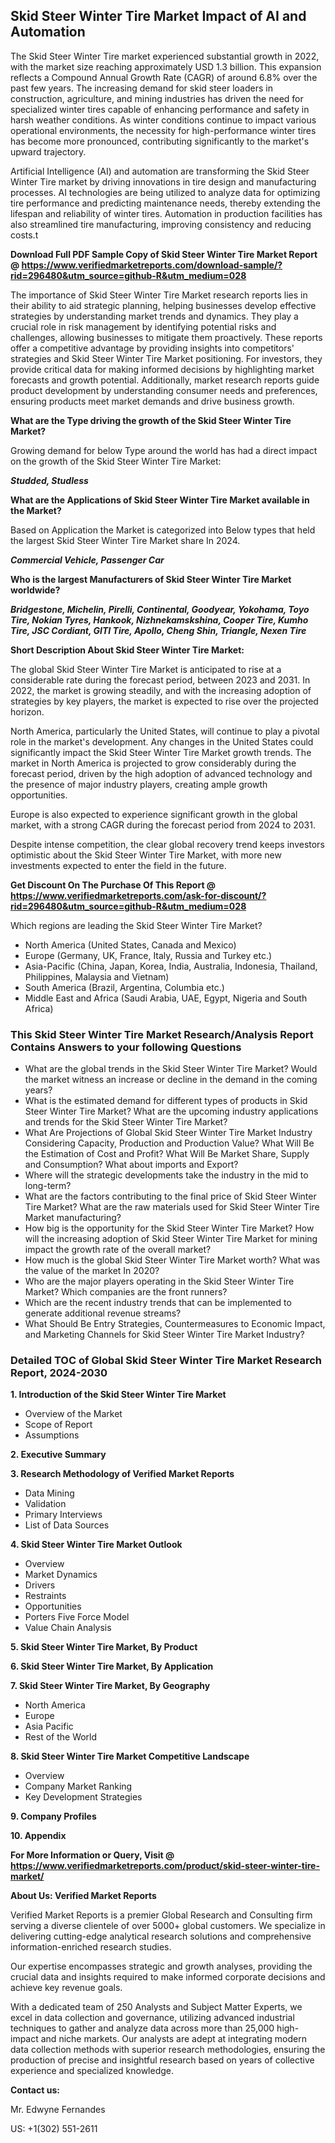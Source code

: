 <h2>Skid Steer Winter Tire Market Impact of AI and Automation</h2><p>The Skid Steer Winter Tire market experienced substantial growth in 2022, with the market size reaching approximately USD 1.3 billion. This expansion reflects a Compound Annual Growth Rate (CAGR) of around 6.8% over the past few years. The increasing demand for skid steer loaders in construction, agriculture, and mining industries has driven the need for specialized winter tires capable of enhancing performance and safety in harsh weather conditions. As winter conditions continue to impact various operational environments, the necessity for high-performance winter tires has become more pronounced, contributing significantly to the market's upward trajectory.</p><p>Artificial Intelligence (AI) and automation are transforming the Skid Steer Winter Tire market by driving innovations in tire design and manufacturing processes. AI technologies are being utilized to analyze data for optimizing tire performance and predicting maintenance needs, thereby extending the lifespan and reliability of winter tires. Automation in production facilities has also streamlined tire manufacturing, improving consistency and reducing costs.t</p><p id="" class=""><strong>Download Full PDF Sample Copy of Skid Steer Winter Tire Market Report @ <a href="https://www.verifiedmarketreports.com/download-sample/?rid=296480&utm_source=github-R&utm_medium=028" target="_blank">https://www.verifiedmarketreports.com/download-sample/?rid=296480&utm_source=github-R&utm_medium=028</a></strong></p><p>The importance of&nbsp;Skid Steer Winter Tire Market research reports lies in their ability to aid strategic planning, helping businesses develop effective strategies by understanding market trends and dynamics. They play a crucial role in risk management by identifying potential risks and challenges, allowing businesses to mitigate them proactively. These reports offer a competitive advantage by providing insights into competitors' strategies and Skid Steer Winter Tire Market positioning. For investors, they provide critical data for making informed decisions by highlighting market forecasts and growth potential. Additionally, market research reports guide product development by understanding consumer needs and preferences, ensuring products meet market demands and drive business growth.</p><p><strong>What are the&nbsp;Type driving the growth of the Skid Steer Winter Tire Market?</strong></p><p id="" class="">Growing demand for below Type around the world has had a direct impact on the growth of the Skid Steer Winter Tire Market:</p><em><strong>Studded, Studless</strong></em></p><strong>What are the&nbsp;Applications&nbsp;of Skid Steer Winter Tire Market available in the Market?</strong></p><p id="" class="">Based on Application the Market is categorized into Below types that held the largest Skid Steer Winter Tire Market share In 2024.</p><em><strong>Commercial Vehicle, Passenger Car</strong></em></p><strong>Who is the largest Manufacturers of Skid Steer Winter Tire Market worldwide?</strong></p><p><em><strong>Bridgestone, Michelin, Pirelli, Continental, Goodyear, Yokohama, Toyo Tire, Nokian Tyres, Hankook, Nizhnekamskshina, Cooper Tire, Kumho Tire, JSC Cordiant, GITI Tire, Apollo, Cheng Shin, Triangle, Nexen Tire</strong></em></p><p id="" class=""><strong>Short Description About Skid Steer Winter Tire Market:</strong></p><p>The global Skid Steer Winter Tire Market is anticipated to rise at a considerable rate during the forecast period, between 2023 and 2031. In 2022, the market is growing steadily, and with the increasing adoption of strategies by key players, the market is expected to rise over the projected horizon.</p><p>North America, particularly the United States, will continue to play a pivotal role in the market's development. Any changes in the United States could significantly impact the Skid Steer Winter Tire Market growth trends. The market in North America is projected to grow considerably during the forecast period, driven by the high adoption of advanced technology and the presence of major industry players, creating ample growth opportunities.</p><p>Europe is also expected to experience significant growth in the global market, with a strong CAGR during the forecast period from 2024 to 2031.</p><p>Despite intense competition, the clear global recovery trend keeps investors optimistic about the Skid Steer Winter Tire Market, with more new investments expected to enter the field in the future.</p><p id="" class=""><strong>Get Discount On The Purchase Of This Report @ <a href="https://www.verifiedmarketreports.com/ask-for-discount/?rid=296480&utm_source=github-R&utm_medium=028" target="_blank">https://www.verifiedmarketreports.com/ask-for-discount/?rid=296480&utm_source=github-R&utm_medium=028</a></strong></p>Which regions are leading the Skid Steer Winter Tire Market?</p><ul><li>North America (United States, Canada and Mexico)</li><li>Europe (Germany, UK, France, Italy, Russia and Turkey etc.)</li><li>Asia-Pacific (China, Japan, Korea, India, Australia, Indonesia, Thailand, Philippines, Malaysia and Vietnam)</li><li>South America (Brazil, Argentina, Columbia etc.)</li><li>Middle East and Africa (Saudi Arabia, UAE, Egypt, Nigeria and South Africa)</li></ul><h3 id="" class="">This Skid Steer Winter Tire Market Research/Analysis Report Contains Answers to your following Questions</h3><ul><li>What are the global trends in the Skid Steer Winter Tire Market? Would the market witness an increase or decline in the demand in the coming years?</li><li>What is the estimated demand for different types of products in Skid Steer Winter Tire Market? What are the upcoming industry applications and trends for the Skid Steer Winter Tire Market?</li><li>What Are Projections of Global Skid Steer Winter Tire Market Industry Considering Capacity, Production and Production Value? What Will Be the Estimation of Cost and Profit? What Will Be Market Share, Supply and Consumption? What about imports and Export?</li><li>Where will the strategic developments take the industry in the mid to long-term?</li><li>What are the factors contributing to the final price of Skid Steer Winter Tire Market? What are the raw materials used for Skid Steer Winter Tire Market manufacturing?</li><li>How big is the opportunity for the Skid Steer Winter Tire Market? How will the increasing adoption of Skid Steer Winter Tire Market for mining impact the growth rate of the overall market?</li><li>How much is the global Skid Steer Winter Tire Market worth? What was the value of the market In 2020?</li><li>Who are the major players operating in the Skid Steer Winter Tire Market? Which companies are the front runners?</li><li>Which are the recent industry trends that can be implemented to generate additional revenue streams?</li><li>What Should Be Entry Strategies, Countermeasures to Economic Impact, and Marketing Channels for Skid Steer Winter Tire Market Industry?</li></ul><h3 id="" class="">Detailed TOC of Global Skid Steer Winter Tire Market Research Report, 2024-2030</h3><p id="" class=""><strong>1. Introduction of the Skid Steer Winter Tire Market</strong></p><ul><li>Overview of the Market</li><li>Scope of Report</li><li>Assumptions</li></ul><p id="" class=""><strong>2. Executive Summary</strong></p><p id="" class=""><strong>3. Research Methodology of Verified Market Reports</strong></p><ul><li>Data Mining</li><li>Validation</li><li>Primary Interviews</li><li>List of Data Sources</li></ul><p id="" class=""><strong>4. Skid Steer Winter Tire Market Outlook</strong></p><ul><li>Overview</li><li>Market Dynamics</li><li>Drivers</li><li>Restraints</li><li>Opportunities</li><li>Porters Five Force Model</li><li>Value Chain Analysis</li></ul><p id="" class=""><strong>5. Skid Steer Winter Tire Market, By Product</strong></p><p id="" class=""><strong>6. Skid Steer Winter Tire Market, By Application</strong></p><p id="" class=""><strong>7. Skid Steer Winter Tire Market, By Geography</strong></p><ul><li>North America</li><li>Europe</li><li>Asia Pacific</li><li>Rest of the World</li></ul><p id="" class=""><strong>8. Skid Steer Winter Tire Market Competitive Landscape</strong></p><ul><li>Overview</li><li>Company Market Ranking</li><li>Key Development Strategies</li></ul><p id="" class=""><strong>9. Company Profiles</strong></p><p id="" class=""><strong>10. Appendix</strong></p><p id="" class=""><strong>For More Information or Query, Visit @ <a href="https://www.verifiedmarketreports.com/product/skid-steer-winter-tire-market/" target="_blank">https://www.verifiedmarketreports.com/product/skid-steer-winter-tire-market/</a></strong></p><p id="" class=""><strong>About Us: Verified Market Reports</strong></p><p id="" class="">Verified Market Reports is a premier Global Research and Consulting firm serving a diverse clientele of over 5000+ global customers. We specialize in delivering cutting-edge analytical research solutions and comprehensive information-enriched research studies.</p><p id="" class="">Our expertise encompasses strategic and growth analyses, providing the crucial data and insights required to make informed corporate decisions and achieve key revenue goals.</p><p id="" class="">With a dedicated team of 250 Analysts and Subject Matter Experts, we excel in data collection and governance, utilizing advanced industrial techniques to gather and analyze data across more than 25,000 high-impact and niche markets. Our analysts are adept at integrating modern data collection methods with superior research methodologies, ensuring the production of precise and insightful research based on years of collective experience and specialized knowledge.</p><p id="" class=""><strong>Contact us:</strong></p><p id="" class="">Mr. Edwyne Fernandes</p><p id="" class="">US: +1(302) 551-2611</p>